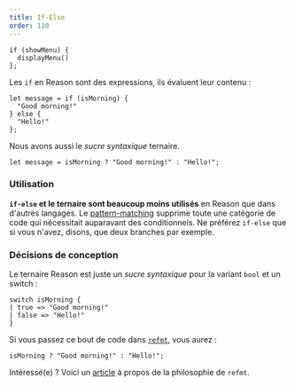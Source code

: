 ```yaml
---
title: If-Else
order: 110
---
```


```reason
if (showMenu) {
  displayMenu()
};
```

Les `if` en Reason sont des expressions, ils évaluent leur contenu :

```reason
let message = if (isMorning) {
  "Good morning!"
} else {
  "Hello!"
};
```

Nous avons aussi le *sucre syntaxique* ternaire.

```reason
let message = isMorning ? "Good morning!" : "Hello!";
```

### Utilisation

**`if-else` et le ternaire sont beaucoup moins utilisés** en Reason que dans d'autres langages. Le [pattern-matching](/guide/language/pattern-matching) supprime toute une catégorie de code qui nécessitait auparavant des conditionnels. Ne préférez `if-else` que si vous n'avez, disons, que deux branches par exemple.


### Décisions de conception

Le ternaire Reason est juste un *sucre syntaxique* pour la variant `bool` et un switch :

```reason
switch isMorning {
| true => "Good morning!"
| false => "Hello!"
}
```

Si vous passez ce bout de code dans [`refmt`](/guide/editor-tools/extra-goodies#refmt), vous aurez :

```reason
isMorning ? "Good morning!" : "Hello!";
```

Intéressé(e) ? Voici un [article](https://medium.com/@chenglou/cool-things-reason-formatter-does-9e1f79e25a82) à propos de la philosophie de `refmt`.
